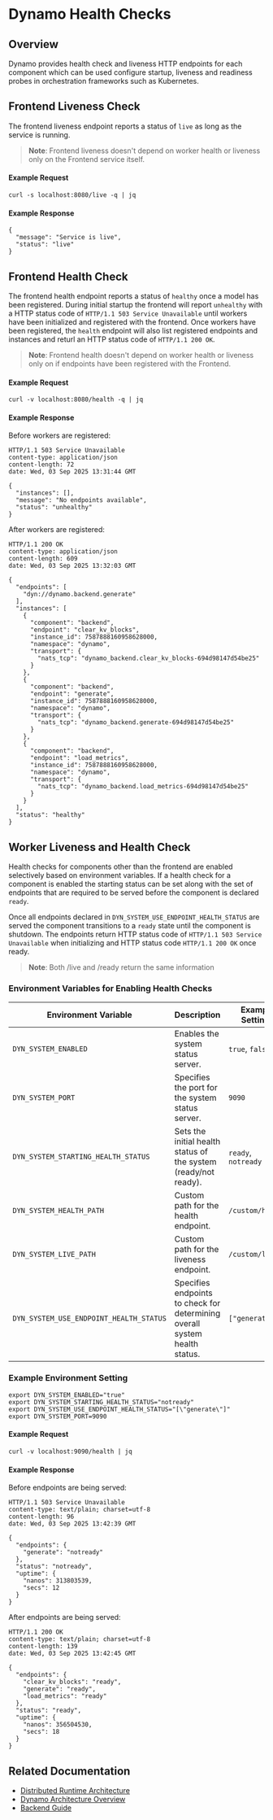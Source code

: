 <!--
SPDX-FileCopyrightText: Copyright (c) 2025 NVIDIA CORPORATION & AFFILIATES. All rights reserved.
SPDX-License-Identifier: Apache-2.0

Licensed under the Apache License, Version 2.0 (the "License");
you may not use this file except in compliance with the License.
You may obtain a copy of the License at

http://www.apache.org/licenses/LICENSE-2.0

Unless required by applicable law or agreed to in writing, software
distributed under the License is distributed on an "AS IS" BASIS,
WITHOUT WARRANTIES OR CONDITIONS OF ANY KIND, either express or implied.
See the License for the specific language governing permissions and
limitations under the License.
-->

# Dynamo Health Checks

## Overview

Dynamo provides health check and liveness HTTP endpoints for each component which
can be used configure startup, liveness and readiness probes in
orchestration frameworks such as Kubernetes.

## Frontend Liveness Check

The frontend liveness endpoint reports a status of `live` as long as
the service is running.

> **Note**: Frontend liveness doesn't depend on worker health or liveness only on the Frontend service itself.

#### Example Request

```
curl -s localhost:8080/live -q | jq
```

#### Example Response

```
{
  "message": "Service is live",
  "status": "live"
}
```

## Frontend Health Check

The frontend health endpoint reports a status of `healthy` once a
model has been registered. During initial startup the frontend will
report `unhealthy` with a HTTP status code of `HTTP/1.1 503 Service Unavailable` 
until workers have been initialized and registered
with the frontend. Once workers have been registered, the `health`
endpoint will also list registered endpoints and instances and returl an HTTP status code of `HTTP/1.1 200 OK`.

> **Note**: Frontend health doesn't depend on worker health or liveness only on if endpoints have been registered with the Frontend.

#### Example Request

```
curl -v localhost:8080/health -q | jq
```

#### Example Response

Before workers are registered:

```
HTTP/1.1 503 Service Unavailable
content-type: application/json
content-length: 72
date: Wed, 03 Sep 2025 13:31:44 GMT

{
  "instances": [],
  "message": "No endpoints available",
  "status": "unhealthy"
}
```

After workers are registered:

```
HTTP/1.1 200 OK
content-type: application/json
content-length: 609
date: Wed, 03 Sep 2025 13:32:03 GMT
 
{
  "endpoints": [
    "dyn://dynamo.backend.generate"
  ],
  "instances": [
    {
      "component": "backend",
      "endpoint": "clear_kv_blocks",
      "instance_id": 7587888160958628000,
      "namespace": "dynamo",
      "transport": {
        "nats_tcp": "dynamo_backend.clear_kv_blocks-694d98147d54be25"
      }
    },
    {
      "component": "backend",
      "endpoint": "generate",
      "instance_id": 7587888160958628000,
      "namespace": "dynamo",
      "transport": {
        "nats_tcp": "dynamo_backend.generate-694d98147d54be25"
      }
    },
    {
      "component": "backend",
      "endpoint": "load_metrics",
      "instance_id": 7587888160958628000,
      "namespace": "dynamo",
      "transport": {
        "nats_tcp": "dynamo_backend.load_metrics-694d98147d54be25"
      }
    }
  ],
  "status": "healthy"
}
```

## Worker Liveness and Health Check

Health checks for components other than the frontend are enabled
selectively based on environment variables. If a health check for a
component is enabled the starting status can be set along with the set
of endpoints that are required to be served before the component is
declared `ready`.

Once all endpoints declared in `DYN_SYSTEM_USE_ENDPOINT_HEALTH_STATUS`
are served the component transitions to a `ready` state until the
component is shutdown. The endpoints return HTTP status code of `HTTP/1.1 503 Service Unavailable` 
when initializing and HTTP status code `HTTP/1.1 200 OK` once ready.

> **Note**: Both /live and /ready return the same information

### Environment Variables for Enabling Health Checks

| **Environment Variable** | **Description**     | **Example Settings**                             |
| -------------------------| ------------------- | ------------------------------------------------ |
| `DYN_SYSTEM_ENABLED`     | Enables the system status server.                                            | `true`, `false`                           |
| `DYN_SYSTEM_PORT`        | Specifies the port for the system status server.                              | `9090`                                   |
| `DYN_SYSTEM_STARTING_HEALTH_STATUS`     | Sets the initial health status of the system (ready/not ready).                | `ready`, `notready`      |
| `DYN_SYSTEM_HEALTH_PATH`                | Custom path for the health endpoint.                                         | `/custom/health`           |
| `DYN_SYSTEM_LIVE_PATH`                   | Custom path for the liveness endpoint.                                       | `/custom/live`            |
| `DYN_SYSTEM_USE_ENDPOINT_HEALTH_STATUS` | Specifies endpoints to check for determining overall system health status.    | `["generate"]`            |

### Example Environment Setting

```
export DYN_SYSTEM_ENABLED="true"
export DYN_SYSTEM_STARTING_HEALTH_STATUS="notready"
export DYN_SYSTEM_USE_ENDPOINT_HEALTH_STATUS="[\"generate\"]"
export DYN_SYSTEM_PORT=9090
```

#### Example Request

```
curl -v localhost:9090/health | jq
```

#### Example Response
Before endpoints are being served:

```
HTTP/1.1 503 Service Unavailable
content-type: text/plain; charset=utf-8
content-length: 96
date: Wed, 03 Sep 2025 13:42:39 GMT

{
  "endpoints": {
    "generate": "notready"
  },
  "status": "notready",
  "uptime": {
    "nanos": 313803539,
    "secs": 12
  }
}
```

After endpoints are being served:

```
HTTP/1.1 200 OK
content-type: text/plain; charset=utf-8
content-length: 139
date: Wed, 03 Sep 2025 13:42:45 GMT

{
  "endpoints": {
    "clear_kv_blocks": "ready",
    "generate": "ready",
    "load_metrics": "ready"
  },
  "status": "ready",
  "uptime": {
    "nanos": 356504530,
    "secs": 18
  }
}
```

## Related Documentation

- [Distributed Runtime Architecture](../architecture/distributed_runtime.md)
- [Dynamo Architecture Overview](../architecture/architecture.md)
- [Backend Guide](backend.md)

